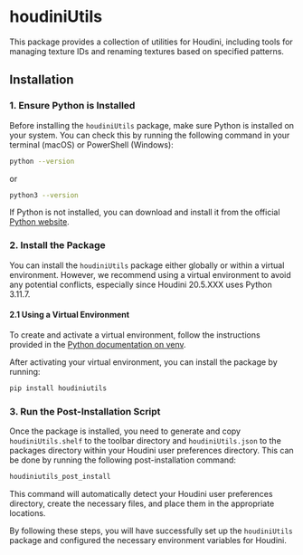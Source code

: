 
# houdiniUtils

This package provides a collection of utilities for Houdini, including tools for managing texture IDs and renaming textures based on specified patterns.

## Installation

### 1. Ensure Python is Installed

Before installing the `houdiniUtils` package, make sure Python is installed on your system. You can check this by running the following command in your terminal (macOS) or PowerShell (Windows):

```bash
python --version
```

or

```bash
python3 --version
```

If Python is not installed, you can download and install it from the official [Python website](https://www.python.org/downloads/).

### 2. Install the Package

You can install the `houdiniUtils` package either globally or within a virtual environment. However, we recommend using a virtual environment to avoid any potential conflicts, especially since Houdini 20.5.XXX uses Python 3.11.7.

#### 2.1 Using a Virtual Environment

To create and activate a virtual environment, follow the instructions provided in the [Python documentation on venv](https://docs.python.org/3/library/venv.html).

After activating your virtual environment, you can install the package by running:

```bash
pip install houdiniutils
```

### 3. Run the Post-Installation Script

Once the package is installed, you need to generate and copy `houdiniUtils.shelf` to the toolbar directory and `houdiniUtils.json` to the packages directory within your Houdini user preferences directory. This can be done by running the following post-installation command:

```bash
houdiniutils_post_install
```

This command will automatically detect your Houdini user preferences directory, create the necessary files, and place them in the appropriate locations.

By following these steps, you will have successfully set up the `houdiniUtils` package and configured the necessary environment variables for Houdini.
